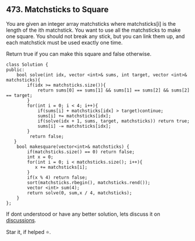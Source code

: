 ## 473. Matchsticks to Square

You are given an integer array matchsticks where matchsticks[i] is the length of the ith matchstick. You want to use all the matchsticks to make one square. You should not break any stick, but you can link them up, and each matchstick must be used exactly one time.

Return true if you can make this square and false otherwise.

``` 
class Solution {
public:
    bool solve(int idx, vector <int>& sums, int target, vector <int>& matchsticks){
        if(idx >= matchsticks.size()){
            return sums[0] == sums[1] && sums[1] == sums[2] && sums[2] == target;
        }
        for(int i = 0; i < 4; i++){
            if(sums[i] + matchsticks[idx] > target)continue;
            sums[i] += matchsticks[idx];
            if(solve(idx + 1, sums, target, matchsticks)) return true;
            sums[i] -= matchsticks[idx];
        }
         return false;
   }
    bool makesquare(vector<int>& matchsticks) {
        if(matchsticks.size() == 0) return false;
        int x = 0;
        for(int i = 0; i < matchsticks.size(); i++){
           x += matchsticks[i];
        }
        if(x % 4) return false;
        sort(matchsticks.rbegin(), matchsticks.rend());
        vector <int> sum(4);
        return solve(0, sum,x / 4, matchsticks);
    }
};
```


If dont understood or have any better solution, lets discuss it on [discussions](https://github.com/Jimmy5467/CP/discussions). 

Star it, if helped ⭐.
